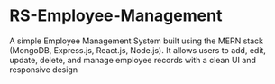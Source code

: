 # RS-Employee-Management
A simple Employee Management System built using the MERN stack (MongoDB, Express.js, React.js, Node.js). It allows users to add, edit, update, delete, and manage employee records with a clean UI and responsive design
